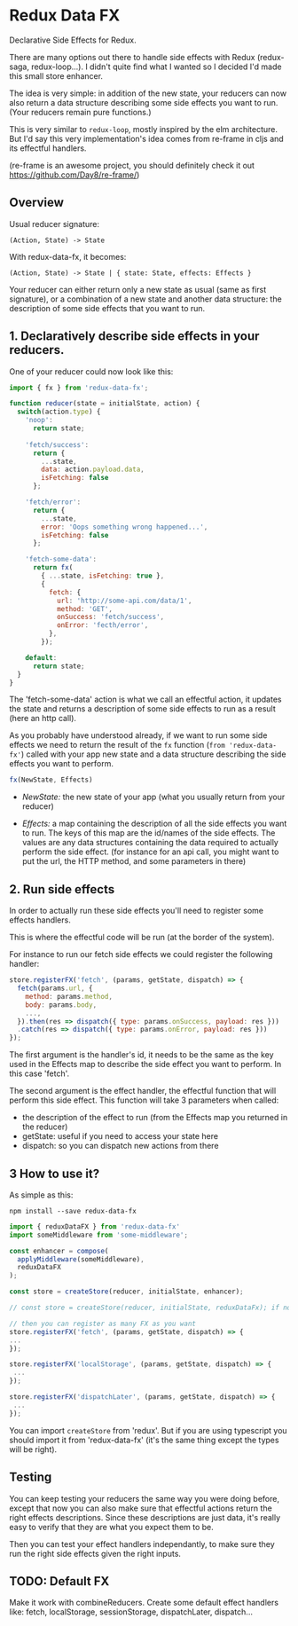 # Redux Data FX 

Declarative Side Effects for Redux.

There are many options out there to handle side effects with Redux (redux-saga, redux-loop...). I didn't quite find what I wanted so I decided I'd made this small store enhancer.

The idea is very simple: in addition of the new state, your reducers can now also return a data structure describing some side effects you want to run. (Your reducers remain pure functions.)
 
This is very similar to `redux-loop`, mostly inspired by the elm architecture. But I'd say this very   implementation's idea comes from re-frame in cljs and its effectful handlers.

(re-frame is an awesome project, you should definitely check it out https://github.com/Day8/re-frame/)

## Overview

Usual reducer signature:

```(Action, State) -> State```

With redux-data-fx, it becomes:

```(Action, State) -> State | { state: State, effects: Effects }```

Your reducer can either return only a new state as usual (same as first signature), or a combination of a new state and another data structure: the description of some side effects that you want to run.

## 1. Declaratively describe side effects in your reducers.

One of your reducer could now look like this:

```javascript
import { fx } from 'redux-data-fx';

function reducer(state = initialState, action) {
  switch(action.type) {
    'noop': 
      return state;
    
    'fetch/success': 
      return { 
        ...state, 
        data: action.payload.data, 
        isFetching: false 
      };

    'fetch/error': 
      return { 
        ...state, 
        error: 'Oops something wrong happened...',
        isFetching: false 
      };

    'fetch-some-data':
      return fx(
        { ...state, isFetching: true },
        {
          fetch: {
            url: 'http://some-api.com/data/1',
            method: 'GET',
            onSuccess: 'fetch/success',
            onError: 'fecth/error',
          },
        });

    default:
      return state;
  }
}
```

The 'fetch-some-data' action is what we call an effectful action, it updates the state and returns a description of some side effects to run as a result (here an http call).

As you probably have understood already, if we want to run some side effects we need to return the result of the `fx` function (```from 'redux-data-fx'```) called with your app new state and a data structure describing the side effects you want to perform.


```javascript
fx(NewState, Effects)
```

- *NewState:* the new state of your app (what you usually return from your reducer)

- *Effects:* a map containing the description of all the side effects you want to run. The keys of this map are the id/names of the side effects. The values are any data structures containing the data required to actually perform the side effect. (for instance for an api call, you might want to put the url, the HTTP method, and some parameters in there)

## 2. Run side effects

In order to actually run these side effects you'll need to register some effects handlers.

This is where the effectful code will be run (at the border of the system).

For instance to run our fetch side effects we could register the following handler:

```javascript
store.registerFX('fetch', (params, getState, dispatch) => {
  fetch(params.url, {
    method: params.method,
    body: params.body,
    ...,
  }).then(res => dispatch({ type: params.onSuccess, payload: res }))
  .catch(res => dispatch({ type: params.onError, payload: res }))
});
```

The first argument is the handler's id, it needs to be the same as the key used in the Effects map to describe the side effect you want to perform. In this case 'fetch'.

The second argument is the effect handler, the effectful function that will perform this side effect.
This function will take 3 parameters when called:
- the description of the effect to run (from the Effects map you returned in the reducer)
- getState: useful if you need to access your state here
- dispatch: so you can dispatch new actions from there

## 3 How to use it?

As simple as this:

```npm install --save redux-data-fx```

```javascript
import { reduxDataFX } from 'redux-data-fx'
import someMiddleware from 'some-middleware';

const enhancer = compose(
  applyMiddleware(someMiddleware),
  reduxDataFX
);

const store = createStore(reducer, initialState, enhancer);

// const store = createStore(reducer, initialState, reduxDataFx); if no middleware

// then you can register as many FX as you want
store.registerFX('fetch', (params, getState, dispatch) => {
...
});

store.registerFX('localStorage', (params, getState, dispatch) => {
 ...
});

store.registerFX('dispatchLater', (params, getState, dispatch) => {
 ...
});
```

You can import ```createStore``` from 'redux'. But if you are using typescript you should import it from 'redux-data-fx' (it's the same thing except the types will be right).

## Testing

You can keep testing your reducers the same way you were doing before, except that now you can also make sure that effectful actions return the right effects descriptions. Since these descriptions are just data, it's really easy to verify that they are what you expect them to be.

Then you can test your effect handlers independantly, to make sure they run the right side effects given the right inputs.

## TODO: Default FX

Make it work with combineReducers.
Create some default effect handlers like: fetch, localStorage, sessionStorage, dispatchLater, dispatch...